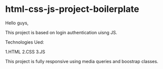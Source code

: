 # html-css-js-project-boilerplate

Hello guys,

This project is based on login authentication uisng JS.

Technologies Ued:

1.HTML
2.CSS
3.JS

This project is fully responsive using media queries and boostrap classes.